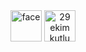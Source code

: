 <div align="center">

<img src="https://rockeymen.site/face.png" alt="face" width="50" height="50">
<img src="https://rockeymen.site/Ekim.gif" alt="29 ekim kutlu olsun" width="50" height="50">

</div>
